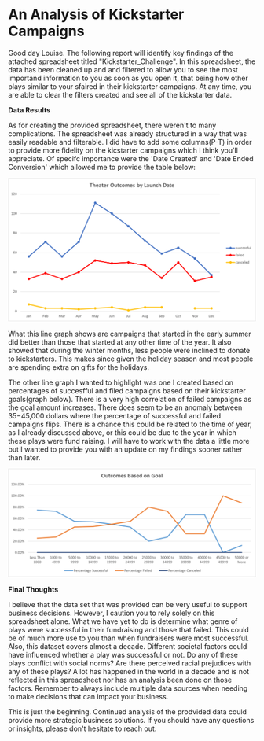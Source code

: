 # An Analysis of Kickstarter Campaigns

Good day Louise.  The following report will identify key findings of the attached spreadsheet titled "Kickstarter_Challenge".  In this spreadsheet, the data has been cleaned up and and filtered to allow you to see the most importand information to you as soon as you open it, that being how other plays similar to your sfaired in their kickstarter campaigns.  At any time, you are able to clear the filters created and see all of the kickstarter data.

**Data Results**

As for creating the provided spreadsheet, there weren't to many complications.  The spreadsheet was already structured in a way that was easily readable and filterable.  I did have to add some columns(P-T) in order to provide more fidelity on the kicstarter campaigns which I think you'll appreciate.  Of specifc importance were the 'Date Created' and 'Date Ended Conversion' which allowed me to provide the table below:


![Launch Date Outcomes](/Resources/Theater_Outcomes_vs_Launch.png)

What this line graph shows are campaigns that started in the early summer did better than those that started at any other time of the year.  It also showed that during the winter months, less people were inclined to donate to kickstarters.  This makes since given the holiday season and most people are spending extra on gifts for the holidays.

The other line graph I wanted to highlight was one I created based on percentages of succesfful and filed campaigns based on their kickstarter goals(graph below).  There is a very high correlation of failed campaigns as the goal amount increases.  There does seem to be an anomaly between $35-$45,000 dollars where the percentage of successful and failed campaigns flips.  There is a chance this could be related to the time of year, as I already discussed above, or this could be due to the year in which these plays were fund raising.  I will have to work with the data a little more but I wanted to provide you with an update on my findings sooner rather than later.


![Outcomes Based on Goal](/Resources/Outcomes_vs_Goals.png)


**Final Thoughts**

I believe that the data set that was provided can be very useful to support business decisions.  However, I caution you to rely solely on this spreadsheet alone.  What we have yet to do is determine what genre of plays were successful in their fundraising and those that failed.  This could be of much more use to you than when fundraisers were most successful.  Also, this dataset covers almost a decade.  Different societal factors could have influenced whether a play was successful or not.  Do any of these plays conflict with social norms? Are there perceived racial prejudices with any of these plays?  A lot has happened in the world in a decade and is not reflected in this spreadsheet nor has an analysis been done on those factors.  Remember to always include multiple data sources when needing to make decisions that can impact your business.

This is just the beginning.  Continued analysis of the prodvided data could provide more strategic business solutions.  If you should have any questions or insights, please don't hesitate to reach out.
